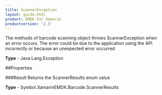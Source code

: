```yaml
---
title: ScannerException
layout: guide.html 
product: EMDK For Xamarin 
productversion: '2.3' 
---
```

The methods of barcode scanning object throws ScannerException when an error occurs. The error could be due to the application using the API incorrectly or because an unexpected error occurred

**Type** - Java.Lang.Exception

##Properties

###Result
Returns the ScannerResults enum value

**Type** - Symbol.XamarinEMDK.Barcode.ScannerResults



